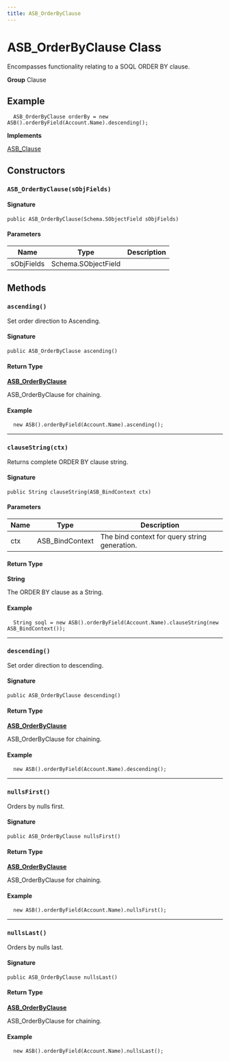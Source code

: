 ```yaml
---
title: ASB_OrderByClause
---
```


# ASB_OrderByClause Class

Encompasses functionality relating to a SOQL ORDER BY clause.

**Group** Clause

## Example
```apex
  ASB_OrderByClause orderBy = new ASB().orderByField(Account.Name).descending();
```

**Implements**

[ASB_Clause](ASB_Clause)

## Constructors
### `ASB_OrderByClause(sObjFields)`

#### Signature
```apex
public ASB_OrderByClause(Schema.SObjectField sObjFields)
```

#### Parameters
| Name | Type | Description |
|------|------|-------------|
| sObjFields | Schema.SObjectField |  |

## Methods
### `ascending()`

Set order direction to Ascending.

#### Signature
```apex
public ASB_OrderByClause ascending()
```

#### Return Type
**[ASB_OrderByClause](ASB_OrderByClause)**

ASB_OrderByClause for chaining.

#### Example
```apex
  new ASB().orderByField(Account.Name).ascending();
```

---

### `clauseString(ctx)`

Returns complete ORDER BY clause string.

#### Signature
```apex
public String clauseString(ASB_BindContext ctx)
```

#### Parameters
| Name | Type | Description |
|------|------|-------------|
| ctx | ASB_BindContext | The bind context for query string generation. |

#### Return Type
**String**

The ORDER BY clause as a String.

#### Example
```apex
  String soql = new ASB().orderByField(Account.Name).clauseString(new ASB_BindContext());
```

---

### `descending()`

Set order direction to descending.

#### Signature
```apex
public ASB_OrderByClause descending()
```

#### Return Type
**[ASB_OrderByClause](ASB_OrderByClause)**

ASB_OrderByClause for chaining.

#### Example
```apex
  new ASB().orderByField(Account.Name).descending();
```

---

### `nullsFirst()`

Orders by nulls first.

#### Signature
```apex
public ASB_OrderByClause nullsFirst()
```

#### Return Type
**[ASB_OrderByClause](ASB_OrderByClause)**

ASB_OrderByClause for chaining.

#### Example
```apex
  new ASB().orderByField(Account.Name).nullsFirst();
```

---

### `nullsLast()`

Orders by nulls last.

#### Signature
```apex
public ASB_OrderByClause nullsLast()
```

#### Return Type
**[ASB_OrderByClause](ASB_OrderByClause)**

ASB_OrderByClause for chaining.

#### Example
```apex
  new ASB().orderByField(Account.Name).nullsLast();
```